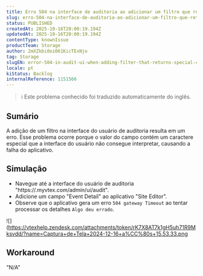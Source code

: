 ```yaml
---
title: Erro 504 na interface de auditoria ao adicionar um filtro que retorna caracteres especiais.
slug: erro-504-na-interface-de-auditoria-ao-adicionar-um-filtro-que-retorna-caracteres-especiais
status: PUBLISHED
createdAt: 2025-10-16T20:00:19.194Z
updatedAt: 2025-10-16T20:00:19.194Z
contentType: knownIssue
productTeam: Storage
author: 2mXZkbi0oi061KicTExNjo
tag: Storage
slugEN: error-504-in-audit-ui-when-adding-filter-that-returns-special-characters
locale: pt
kiStatus: Backlog
internalReference: 1151566
---
```


>ℹ️ Este problema conhecido foi traduzido automaticamente do inglês.

## Sumário


A adição de um filtro na interface do usuário de auditoria resulta em um erro. Esse problema ocorre porque o valor do campo contém um caractere especial que a interface do usuário não consegue interpretar, causando a falha do aplicativo.
## Simulação



- Navegue até a interface do usuário de auditoria "https://.myvtex.com/admin/ui/audit".
- Adicione um campo "Event Detail" ao aplicativo "Site Editor".
- Observe que o aplicativo gera um erro `504 gateway Timeout` ao tentar processar os detalhes `Algo deu errado`.

 ![](https://vtexhelp.zendesk.com/attachments/token/rK7X8AT7k1gH5uh71R9Mksvdd/?name=Captura+de+Tela+2024-12-16+a%CC%80s+15.53.33.png
## Workaround

"N/A"